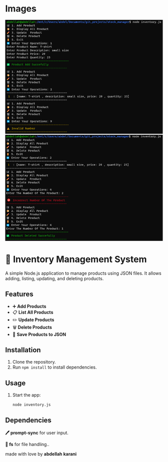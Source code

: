 # Images
<img src = "img/Screenshot 2024-12-23 202849.png">
<img src = "img/Screenshot 2024-12-23 202932.png">

# 🛒 Inventory Management System

A simple Node.js application to manage products using JSON files. It allows adding, listing, updating, and deleting products.

## Features
- ➕ **Add Products**
- 📋 **List All Products**
- ✏️ **Update Products**
- 🗑️ **Delete Products**
- 💾 **Save Products to JSON**

## Installation
1. Clone the repository.
2. Run `npm install` to install dependencies.

## Usage
1. Start the app:
   ```bash
   node inventory.js
   ```

## Dependencies

<p><b>🖊️ prompt-sync</b> for user input.</p>
<p><b>📁 fs</b> for file handling..</p>


made with love by **abdellah karani**
